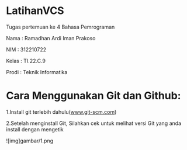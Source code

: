 # LatihanVCS

Tugas pertemuan ke 4 Bahasa Pemrograman

Nama : Ramadhan Ardi Iman Prakoso

NIM : 312210722

Kelas : TI.22.C.9

Prodi : Teknik Informatika

# Cara Menggunakan Git dan Github:
1.Install git terlebih dahulu(www.git-scm.com)

2.Setelah menginstall Git, Silahkan cek untuk melihat versi Git yang anda install dengan mengetik

![img]gambar/1.png